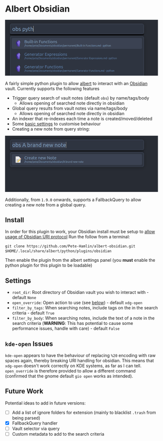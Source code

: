 # Albert Obsidian
![](demo.png)

A fairly simple python plugin to allow [albert](https://github.com/albertlauncher/albert) to interact with an [Obsidian](https://obsidian.md/) vault.
Currently supports the following features
- Trigger query search of vault notes (default `obs`) by name/tags/body
    - Allows opening of searched note directly in obsidian
- Global query results from vault notes via name/tags/body
    - Allows opening of searched note directly in obsidian
- An indexer that re-indexes each time a note is created/moved/deleted
- Some [basic settings](#settings) to customise behaviour
- Creating a new note from query string:

![](new-note.png)

Additionally, from `1.9.0` onwards, supports a FallbackQuery to allow creating a new note from a global query.

## Install

In order for this plugin to work, your Obsidian install  must be setup to [allow usage of Obsidian URI protocol](https://help.obsidian.md/Concepts/Obsidian+URI)
Run the follow from a terminal:

```shell
git clone https://github.com/Pete-Hamlin/albert-obsidian.git $HOME/.local/share/albert/python/plugins/obsidian
```

Then enable the plugin from the albert settings panel (you **must** enable the python plugin for this plugin to be loadable)

## Settings

- `root_dir`: Root directory of Obsidian vault you wish to interact with - default `None`
- `open_override`: Open action to use (see [below](#kde-open-issues)) - default `xdg-open`
- `filter_by_tags`: When searching notes, include tags on the in the search criteria - default `True`
- `filter_by_body`: When searching notes, include the text of a note in the search criteria (**WARNING**: This has potential to cause some performance issues, handle with care) - default `False`


## `kde-open` Issues

`kde-open` appears to have the behaviour of replacing `%20` encoding with raw spaces again, thereby breaking URI handling for obsidian.
This means that `xdg-open` doesn't work correctly on KDE systems, as far as I can tell.
`open_override` is therefore provided to allow a different command (confirmed that the gnome default `gio open` works as intended).

## Future Work

Potential ideas to add in future versions:
- [ ] Add a list of ignore folders for extension (mainly to blacklist `.trash` from being parsed)
- [x] FallbackQuery handler
- [ ] Vault selector via query
- [ ] Custom metadata to add to the search criteria
